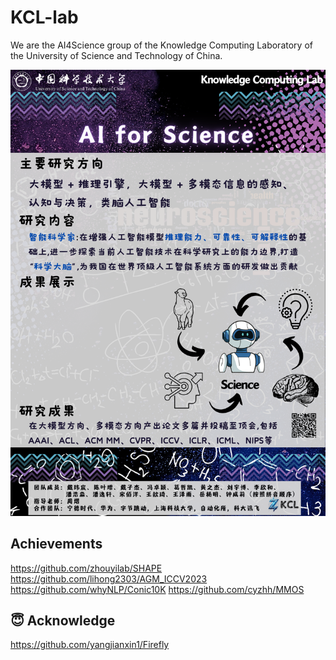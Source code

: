 # KCL-lab

  We are the AI4Science group of the Knowledge Computing Laboratory of the University of Science and Technology of China.

<p align="center">
  <img src="./images/海报.png" width="1000" />
</p>

## Achievements

  https://github.com/zhouyilab/SHAPE
  https://github.com/lihong2303/AGM_ICCV2023
  https://github.com/whyNLP/Conic10K
  https://github.com/cyzhh/MMOS 

## 😇 Acknowledge

  https://github.com/yangjianxin1/Firefly
